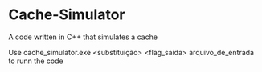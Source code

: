 # Cache-Simulator
A code written in C++ that simulates a cache

Use cache_simulator.exe <nsets> <bsize> <assoc> <substituição> <flag_saida> arquivo_de_entrada to runn the code
